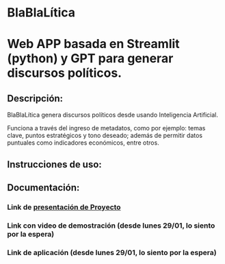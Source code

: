 # BlaBlaLítica

# Web APP basada en Streamlit (python) y GPT para generar discursos políticos.

## Descripción:

BlaBlaLítica genera discursos políticos desde usando Inteligencia Artificial.

Funciona a través del ingreso de metadatos, como por ejemplo: temas clave, puntos estratégicos y tono deseado; además de permitir datos puntuales como indicadores económicos, entre otros.

## Instrucciones de uso:

## Documentación:

### Link de [presentación de Proyecto](https://docs.google.com/presentation/d/1dGrkx6VGI26YmRSE7JXXsiRazubV0gIWQusPqZzN1ao/edit?usp=drive_link "Link a Google Slides")

### Link con video de demostración (desde lunes 29/01, lo siento por la espera)

### Link de aplicación (desde lunes 29/01, lo siento por la espera)
